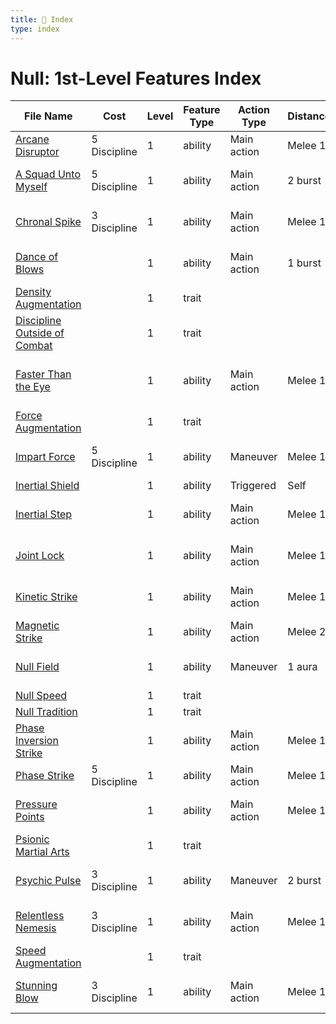 ```yaml
---
title: 📑 Index
type: index
---
```


# Null: 1st-Level Features Index

| File Name                                                             | Cost         | Level | Feature Type | Action Type | Distance | Target                   |
| --------------------------------------------------------------------- | ------------ | ----- | ------------ | ----------- | -------- | ------------------------ |
| [Arcane Disruptor](../Arcane%20Disruptor)                             | 5 Discipline | 1     | ability      | Main action | Melee 1  | One creature             |
| [A Squad Unto Myself](../A%20Squad%20Unto%20Myself)                   | 5 Discipline | 1     | ability      | Main action | 2 burst  | Each enemy in the area   |
| [Chronal Spike](../Chronal%20Spike)                                   | 3 Discipline | 1     | ability      | Main action | Melee 1  | One creature or object   |
| [Dance of Blows](../Dance%20of%20Blows)                               |              | 1     | ability      | Main action | 1 burst  | Each enemy in the area   |
| [Density Augmentation](../Density%20Augmentation)                     |              | 1     | trait        |             |          |                          |
| [Discipline Outside of Combat](../Discipline%20Outside%20of%20Combat) |              | 1     | trait        |             |          |                          |
| [Faster Than the Eye](../Faster%20Than%20the%20Eye)                   |              | 1     | ability      | Main action | Melee 1  | Two creatures or objects |
| [Force Augmentation](../Force%20Augmentation)                         |              | 1     | trait        |             |          |                          |
| [Impart Force](../Impart%20Force)                                     | 5 Discipline | 1     | ability      | Maneuver    | Melee 1  | One creature or object   |
| [Inertial Shield](../Inertial%20Shield)                               |              | 1     | ability      | Triggered   | Self     | Self                     |
| [Inertial Step](../Inertial%20Step)                                   |              | 1     | ability      | Main action | Melee 1  | One creature or object   |
| [Joint Lock](../Joint%20Lock)                                         |              | 1     | ability      | Main action | Melee 1  | One creature or object   |
| [Kinetic Strike](../Kinetic%20Strike)                                 |              | 1     | ability      | Main action | Melee 1  | One creature or object   |
| [Magnetic Strike](../Magnetic%20Strike)                               |              | 1     | ability      | Main action | Melee 2  | One creature             |
| [Null Field](../Null%20Field)                                         |              | 1     | ability      | Maneuver    | 1 aura   | Each enemy in the area   |
| [Null Speed](../Null%20Speed)                                         |              | 1     | trait        |             |          |                          |
| [Null Tradition](../Null%20Tradition)                                 |              | 1     | trait        |             |          |                          |
| [Phase Inversion Strike](../Phase%20Inversion%20Strike)               |              | 1     | ability      | Main action | Melee 1  | One creature or object   |
| [Phase Strike](../Phase%20Strike)                                     | 5 Discipline | 1     | ability      | Main action | Melee 1  | One creature             |
| [Pressure Points](../Pressure%20Points)                               |              | 1     | ability      | Main action | Melee 1  | One creature or object   |
| [Psionic Martial Arts](../Psionic%20Martial%20Arts)                   |              | 1     | trait        |             |          |                          |
| [Psychic Pulse](../Psychic%20Pulse)                                   | 3 Discipline | 1     | ability      | Maneuver    | 2 burst  | Each enemy in the area   |
| [Relentless Nemesis](../Relentless%20Nemesis)                         | 3 Discipline | 1     | ability      | Main action | Melee 1  | One creature or object   |
| [Speed Augmentation](../Speed%20Augmentation)                         |              | 1     | trait        |             |          |                          |
| [Stunning Blow](../Stunning%20Blow)                                   | 3 Discipline | 1     | ability      | Main action | Melee 1  | One creature or object   |
